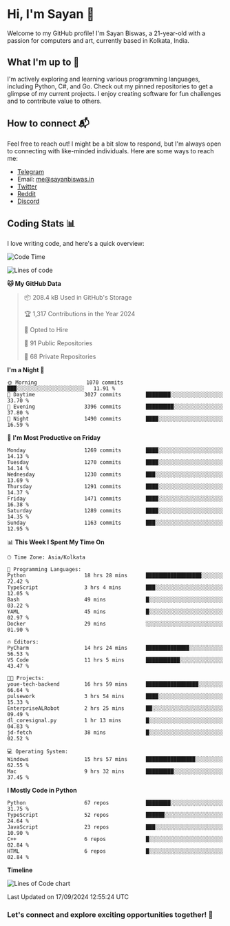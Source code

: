 # Hi, I'm Sayan 👋

Welcome to my GitHub profile! I'm Sayan Biswas, a 21-year-old with a passion for computers and art, currently based in Kolkata, India.

## What I'm up to 🚀

I'm actively exploring and learning various programming languages, including Python, C#, and Go. Check out my pinned repositories to get a glimpse of my current projects. I enjoy creating software for fun challenges and to contribute value to others.

## How to connect 📬

Feel free to reach out! I might be a bit slow to respond, but I'm always open to connecting with like-minded individuals. Here are some ways to reach me:

- [Telegram](https://t.me/dank_as_fuck)
- Email: [me@sayanbiswas.in](mailto:me@sayanbiswas.in)
- [Twitter](https://twitter.com/TheDankDel)
- [Reddit](https://www.reddit.com/user/dank_as_fuck_/)
- [Discord](https://discordapp.com/users/506536929152466945)

## Coding Stats 📊

I love writing code, and here's a quick overview:

<!--START_SECTION:waka-->
![Code Time](http://img.shields.io/badge/Code%20Time-1%2C760%20hrs%2038%20mins-blue)

![Lines of code](https://img.shields.io/badge/From%20Hello%20World%20I%27ve%20Written-6.0%20million%20lines%20of%20code-blue)

**🐱 My GitHub Data** 

> 📦 208.4 kB Used in GitHub's Storage 
 > 
> 🏆 1,317 Contributions in the Year 2024
 > 
> 💼 Opted to Hire
 > 
> 📜 91 Public Repositories 
 > 
> 🔑 68 Private Repositories 
 > 
**I'm a Night 🦉** 

```text
🌞 Morning                1070 commits        ███░░░░░░░░░░░░░░░░░░░░░░   11.91 % 
🌆 Daytime                3027 commits        ████████░░░░░░░░░░░░░░░░░   33.70 % 
🌃 Evening                3396 commits        █████████░░░░░░░░░░░░░░░░   37.80 % 
🌙 Night                  1490 commits        ████░░░░░░░░░░░░░░░░░░░░░   16.59 % 
```
📅 **I'm Most Productive on Friday** 

```text
Monday                   1269 commits        ████░░░░░░░░░░░░░░░░░░░░░   14.13 % 
Tuesday                  1270 commits        ████░░░░░░░░░░░░░░░░░░░░░   14.14 % 
Wednesday                1230 commits        ███░░░░░░░░░░░░░░░░░░░░░░   13.69 % 
Thursday                 1291 commits        ████░░░░░░░░░░░░░░░░░░░░░   14.37 % 
Friday                   1471 commits        ████░░░░░░░░░░░░░░░░░░░░░   16.38 % 
Saturday                 1289 commits        ████░░░░░░░░░░░░░░░░░░░░░   14.35 % 
Sunday                   1163 commits        ███░░░░░░░░░░░░░░░░░░░░░░   12.95 % 
```


📊 **This Week I Spent My Time On** 

```text
🕑︎ Time Zone: Asia/Kolkata

💬 Programming Languages: 
Python                   18 hrs 28 mins      ██████████████████░░░░░░░   72.42 % 
TypeScript               3 hrs 4 mins        ███░░░░░░░░░░░░░░░░░░░░░░   12.05 % 
Bash                     49 mins             █░░░░░░░░░░░░░░░░░░░░░░░░   03.22 % 
YAML                     45 mins             █░░░░░░░░░░░░░░░░░░░░░░░░   02.97 % 
Docker                   29 mins             ░░░░░░░░░░░░░░░░░░░░░░░░░   01.90 % 

🔥 Editors: 
PyCharm                  14 hrs 24 mins      ██████████████░░░░░░░░░░░   56.53 % 
VS Code                  11 hrs 5 mins       ███████████░░░░░░░░░░░░░░   43.47 % 

🐱‍💻 Projects: 
youe-tech-backend        16 hrs 59 mins      █████████████████░░░░░░░░   66.64 % 
pulsework                3 hrs 54 mins       ████░░░░░░░░░░░░░░░░░░░░░   15.33 % 
EnterpriseALRobot        2 hrs 25 mins       ██░░░░░░░░░░░░░░░░░░░░░░░   09.49 % 
dl_coresignal.py         1 hr 13 mins        █░░░░░░░░░░░░░░░░░░░░░░░░   04.83 % 
jd-fetch                 38 mins             █░░░░░░░░░░░░░░░░░░░░░░░░   02.52 % 

💻 Operating System: 
Windows                  15 hrs 57 mins      ████████████████░░░░░░░░░   62.55 % 
Mac                      9 hrs 32 mins       █████████░░░░░░░░░░░░░░░░   37.45 % 
```

**I Mostly Code in Python** 

```text
Python                   67 repos            ████████░░░░░░░░░░░░░░░░░   31.75 % 
TypeScript               52 repos            ██████░░░░░░░░░░░░░░░░░░░   24.64 % 
JavaScript               23 repos            ███░░░░░░░░░░░░░░░░░░░░░░   10.90 % 
C++                      6 repos             █░░░░░░░░░░░░░░░░░░░░░░░░   02.84 % 
HTML                     6 repos             █░░░░░░░░░░░░░░░░░░░░░░░░   02.84 % 
```



**Timeline**

![Lines of Code chart](https://raw.githubusercontent.com/Dank-del/Dank-del/main/assets/bar_graph.png)


 Last Updated on 17/09/2024 12:55:24 UTC
<!--END_SECTION:waka-->

### Let's connect and explore exciting opportunities together! 🚀
